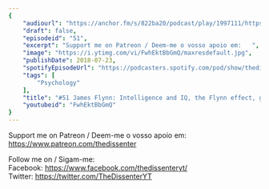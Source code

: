```yaml
---
{
	"audiourl": "https://anchor.fm/s/822ba20/podcast/play/1997111/https%3A%2F%2Fd3ctxlq1ktw2nl.cloudfront.net%2Fproduction%2F2018-11-28%2F7648054-44100-2-cc8649aa33de7.mp3",
	"draft": false,
	"episodeid": "51",
	"excerpt": "Support me on Patreon / Deem-me o vosso apoio em:   ",
	"image": "https://i.ytimg.com/vi/FwhEktBbGmQ/maxresdefault.jpg",
	"publishDate": 2018-07-23,
	"spotifyEpisodeUrl": "https://podcasters.spotify.com/pod/show/thedissenter/episodes/51-James-Flynn-Intelligence-and-IQ--the-Flynn-effect--group-comparisons-e2rern",
	"tags": [
		"Psychology"
	],
	"title": "#51 James Flynn: Intelligence and IQ, the Flynn effect, group comparisons",
	"youtubeid": "FwhEktBbGmQ"
}
---
```

Support me on Patreon / Deem-me o vosso apoio em:   
https://www.patreon.com/thedissenter

Follow me on / Sigam-me:  
Facebook: https://www.facebook.com/thedissenteryt/  
Twitter: https://twitter.com/TheDissenterYT
